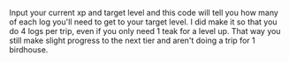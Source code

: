 Input your current xp and target level and this code will tell you how many of each log you'll need to get to your target level. I did make it so that you do 4 logs per trip, even if you only need 1 teak for a level up. That way you still make slight progress to the next tier and aren't doing a trip for 1 birdhouse. 
